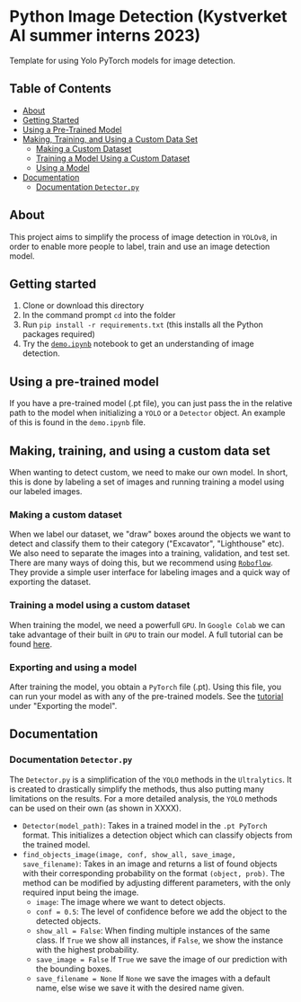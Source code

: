 # Python Image Detection (Kystverket AI summer interns 2023)
Template for using Yolo PyTorch models for image detection. 

## Table of Contents
- [About](#about)
- [Getting Started](#getting-started)
- [Using a Pre-Trained Model](#using-a-pre-trained-model)
- [Making, Training, and Using a Custom Data Set](#making-training-and-using-a-custom-data-set)
  - [Making a Custom Dataset](#making-a-custom-dataset)
  - [Training a Model Using a Custom Dataset](#training-a-model-using-a-custom-dataset)
  - [Using a Model](#using-a-model)
- [Documentation](#documentation)
  - [Documentation `Detector.py`](#documentation-detectorpy)

## About
This project aims to simplify the process of image detection in `YOLOv8`, in order to enable more people to label, train and use an image detection model.
## Getting started
1. Clone or download this directory
2. In the command prompt `cd` into the folder
3. Run `pip install -r requirements.txt` (this installs all the Python packages required)
4. Try the [`demo.ipynb`](vg.no) notebook to get an understanding of image detection.

## Using a pre-trained model
If you have a pre-trained model (.pt file), you can just pass the in the relative path to the model when initializing a `YOLO` or a `Detector` object. An example of this is found in the `demo.ipynb` file.

## Making, training, and using a custom data set
When wanting to detect custom, we need to make our own model. In short, this is done by labeling a set of images and running training a model using our labeled images.

### Making a custom dataset
When we label our dataset, we "draw" boxes around the objects we want to detect and classify them to their category ("Excavator", "Lighthouse" etc). We also need to separate the images into a training, validation, and test set. There are many ways of doing this, but we recommend using [`Roboflow`](https://blog.roboflow.com/getting-started-with-roboflow/). They provide a simple user interface for labeling images and a quick way of exporting the dataset.
### Training a model using a custom dataset
When training the model, we need a powerfull `GPU`. In `Google Colab` we can take advantage of their built in `GPU` to train our model. A full tutorial can be found [here](https://colab.research.google.com/drive/1GLWpHQ8mNH1Mfj1RJzq4046cb_qbuInI?usp=sharing).
### Exporting and using a model 
After training the model, you obtain a `PyTorch` file (.pt). Using this file, you can run your model as with any of the pre-trained models. See the [tutorial](https://colab.research.google.com/drive/1GLWpHQ8mNH1Mfj1RJzq4046cb_qbuInI?usp=sharing) under "Exporting the model".


## Documentation
### Documentation `Detector.py`
The `Detector.py` is a simplification of the `YOLO` methods in the `Ultralytics`. It is created to drastically simplify the methods, thus also putting many limitations on the results. For a more detailed analysis, the `YOLO` methods can be used on their own (as shown in XXXX).

- `Detector(model_path)`: Takes in a trained model in the `.pt PyTorch` format. This initializes a detection object which can classify objects from the trained model.
- `find_objects_image(image, conf, show_all, save_image, save_filename)`: Takes in an image and returns a list of found objects with their corresponding probability on the format `(object, prob)`. The method can be modified by adjusting different parameters, with the only required input being the image.
    - `image`: The image where we want to detect objects.
    - `conf = 0.5`: The level of confidence before we add the object to the detected objects.
    - `show_all = False`: When finding multiple instances of the same class. If `True` we show all instances, if `False`, we show the instance with the highest probability.
    - `save_image = False` If `True` we save the image of our prediction with the bounding boxes.
    - `save_filename = None` If `None` we save the images with a default name, else wise we save it with the desired name given.
      
